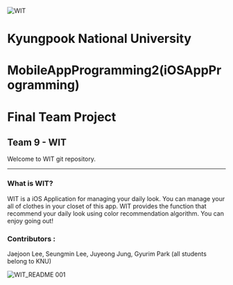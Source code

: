 ![WIT](https://user-images.githubusercontent.com/45229285/122432539-5fa92580-cfd0-11eb-9760-3d2a5ba65694.png)

# Kyungpook National University
# MobileAppProgramming2(iOSAppProgramming)
# Final Team Project 
## Team 9 - WIT

Welcome to WIT git repository.
_______________________________________________________________________________________________________________

### What is WIT?
WIT is a iOS Application for managing your daily look. You can manage your all of clothes in your closet of this app. 
WIT provides the function that recommend your daily look using color recommendation algorithm. You can enjoy going out!

### Contributors : 
Jaejoon Lee, Seungmin Lee, Juyeong Jung, Gyurim Park (all students belong to KNU)

![WIT_README 001](https://user-images.githubusercontent.com/45229285/122474323-0526be00-cffe-11eb-8995-8505283fed2d.jpeg)
